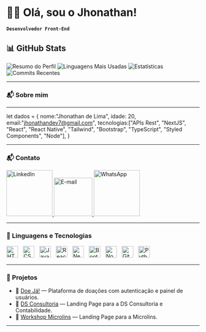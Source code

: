 # 👨‍💻 Olá, sou o Jhonathan!

**`Desenvolvedor Front-End`**

## 📊 GitHub Stats

![Resumo do Perfil](https://github-profile-summary-cards.vercel.app/api/cards/profile-details?username=jhonathancodes&theme=aura)
![Linguagens Mais Usadas](https://github-profile-summary-cards.vercel.app/api/cards/most-commit-language?username=jhonathancodes&theme=aura)
![Estatísticas](https://github-profile-summary-cards.vercel.app/api/cards/stats?username=jhonathancodes&theme=aura)
![Commits Recentes](https://github-profile-summary-cards.vercel.app/api/cards/productive-time?username=jhonathancodes&theme=aura&utcOffset=-3)

---

### 📬 Sobre mim

---

let dados = {
       nome:"Jhonathan de Lima",
       idade: 20,
       email:"jhonathandev7@gmail.com",
       tecnologias:["APIs Rest", "NextJS", "React", "React Native", "Tailwind", "Bootstrap", "TypeScript", "Styled Components", "Node"],
}

---

### 📬 Contato
<p align="left">
    <a href="www.linkedin.com/in/jhonathandelima" target="_blank">
        <img alt="LinkedIn" title="LinkedIn" width="120px" src="https://img.shields.io/badge/-LinkedIn-blue?style=for-the-badge&logo=linkedin&logoColor=white" />
    </a>
    <a href="mailto:jhonathan.novais3450@gmail.com?subject=&body=" target="_blank">
        <img alt="E-mail" title="E-mail" width="100px" src="https://img.shields.io/badge/-Email-red?style=for-the-badge&logo=gmail&logoColor=white" />
    </a>
    <a href="https://api.whatsapp.com/send?phone=5511962619817" target="_blank">
        <img alt="WhatsApp" title="WhatsApp" width="120px" src="https://img.shields.io/badge/-WhatsApp-green?style=for-the-badge&logo=whatsapp&logoColor=white" />
    </a>
</p>

---

### 🤖 Linguagens e Tecnologias

<img 
    align="left" 
    alt="HTML"
    title="HTML" 
    width="30px" 
    style="padding-right: 10px;" 
    src="https://cdn.jsdelivr.net/gh/devicons/devicon@latest/icons/html5/html5-original.svg" 
/>
<img 
    align="left" 
    alt="CSS" 
    title="CSS"
    width="30px" 
    style="padding-right: 10px;" 
    src="https://cdn.jsdelivr.net/gh/devicons/devicon@latest/icons/css3/css3-original.svg" 
/>
<img 
    align="left" 
    alt="JavaScript" 
    title="JavaScript"
    width="30px" 
    style="padding-right: 10px;" 
    src="https://cdn.jsdelivr.net/gh/devicons/devicon@latest/icons/javascript/javascript-original.svg" 
/>
<img 
    align="left" 
    alt="React"
    title="React" 
    width="30px" 
    style="padding-right: 10px;" 
    src="https://cdn.jsdelivr.net/gh/devicons/devicon@latest/icons/react/react-original.svg" 
/>
<img 
    align="left" 
    alt="Next" 
    title="Next"
    width="30px" 
    style="padding-right: 10px;" 
    src="https://cdn.jsdelivr.net/gh/devicons/devicon@latest/icons/nextjs/nextjs-original.svg" 
/>
<img 
    align="left" 
    alt="Bootstrap"
    title="Bootstrap" 
    width="30px" 
    style="padding-right: 10px;" 
    src="https://cdn.jsdelivr.net/gh/devicons/devicon@latest/icons/bootstrap/bootstrap-original.svg" 
/>
<img 
    align="left" 
    alt="Node" 
    title="Node"
    width="30px" 
    style="padding-right: 10px;" 
    src="https://cdn.jsdelivr.net/gh/devicons/devicon@latest/icons/nodejs/nodejs-original.svg" 
/>

<img 
    align="left" 
    alt="Git" 
    title="Git"
    width="30px" 
    style="padding-right: 10px;" 
    src="https://cdn.jsdelivr.net/gh/devicons/devicon@latest/icons/git/git-original.svg" 
/>
<img 
    align="left" 
    alt="Python" 
    title="Python"
    width="30px" 
    style="padding-right: 10px;" 
    src="https://cdn.jsdelivr.net/gh/devicons/devicon@latest/icons/python/python-original.svg" 
/>

<br/>
<br/>

---

### 💼 Projetos

- 🚀 [Doe Já!](https://github.com/jhonathancodes/ascomdoacao) — Plataforma de doações com autenticação e painel de usuários.
- 🚀 [DS Consultoria](https://github.com/jhonathancodes/dscontabilidadeltda) — Landing Page para a DS Consultoria e Contabilidade.
- 🚀 [Workshop Microlins](https://github.com/jhonathancodes/workshopmicrolins) — Landing Page para a Microlins.

---
